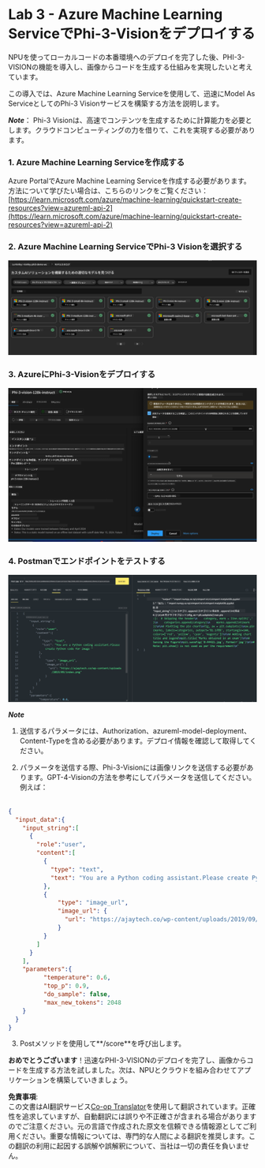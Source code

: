 <!--
CO_OP_TRANSLATOR_METADATA:
{
  "original_hash": "594a3b553655c2ebbc0efdeb0b5040c9",
  "translation_date": "2025-04-04T12:57:08+00:00",
  "source_file": "md\\02.Application\\02.Code\\Phi3\\VSCodeExt\\HOL\\Apple\\03.DeployPhi3VisionOnAzure.md",
  "language_code": "ja"
}
-->
# **Lab 3 - Azure Machine Learning ServiceでPhi-3-Visionをデプロイする**

NPUを使ってローカルコードの本番環境へのデプロイを完了した後、PHI-3-VISIONの機能を導入し、画像からコードを生成する仕組みを実現したいと考えています。

この導入では、Azure Machine Learning Serviceを使用して、迅速にModel As ServiceとしてのPhi-3 Visionサービスを構築する方法を説明します。

***Note***： Phi-3 Visionは、高速でコンテンツを生成するために計算能力を必要とします。クラウドコンピューティングの力を借りて、これを実現する必要があります。

### **1. Azure Machine Learning Serviceを作成する**

Azure PortalでAzure Machine Learning Serviceを作成する必要があります。方法について学びたい場合は、こちらのリンクをご覧ください：
[https://learn.microsoft.com/azure/machine-learning/quickstart-create-resources?view=azureml-api-2](https://learn.microsoft.com/azure/machine-learning/quickstart-create-resources?view=azureml-api-2)

### **2. Azure Machine Learning ServiceでPhi-3 Visionを選択する**

![Catalog](../../../../../../../../../translated_images/vison_catalog.e04e9e5f2b6ff115fff30e793e54e617da07251c7b192e1a68e6b050917f45aa.ja.png)

### **3. AzureにPhi-3-Visionをデプロイする**

![Deploy](../../../../../../../../../translated_images/vision_deploy.c0582d08b5d49675c643f3bedc04ae106957304f3cd4702406fa08bea80ba213.ja.png)

### **4. Postmanでエンドポイントをテストする**

![Test](../../../../../../../../../translated_images/vision_test.fb4ff33607077153c7b5dcf37648dc5a9cb550824aeba89963e6b270314fc554.ja.png)

***Note***

1. 送信するパラメータには、Authorization、azureml-model-deployment、Content-Typeを含める必要があります。デプロイ情報を確認して取得してください。

2. パラメータを送信する際、Phi-3-Visionには画像リンクを送信する必要があります。GPT-4-Visionの方法を参考にしてパラメータを送信してください。例えば：

```json

{
  "input_data":{
    "input_string":[
      {
        "role":"user",
        "content":[ 
          {
            "type": "text",
            "text": "You are a Python coding assistant.Please create Python code for image "
          },
          {
              "type": "image_url",
              "image_url": {
                "url": "https://ajaytech.co/wp-content/uploads/2019/09/index.png"
              }
          }
        ]
      }
    ],
    "parameters":{
          "temperature": 0.6,
          "top_p": 0.9,
          "do_sample": false,
          "max_new_tokens": 2048
    }
  }
}

```

3. Postメソッドを使用して**/score**を呼び出します。

**おめでとうございます**！迅速なPHI-3-VISIONのデプロイを完了し、画像からコードを生成する方法を試しました。次は、NPUとクラウドを組み合わせてアプリケーションを構築していきましょう。

**免責事項**:  
この文書はAI翻訳サービス[Co-op Translator](https://github.com/Azure/co-op-translator)を使用して翻訳されています。正確性を追求していますが、自動翻訳には誤りや不正確さが含まれる場合がありますのでご注意ください。元の言語で作成された原文を信頼できる情報源としてご利用ください。重要な情報については、専門的な人間による翻訳を推奨します。この翻訳の利用に起因する誤解や誤解釈について、当社は一切の責任を負いません。